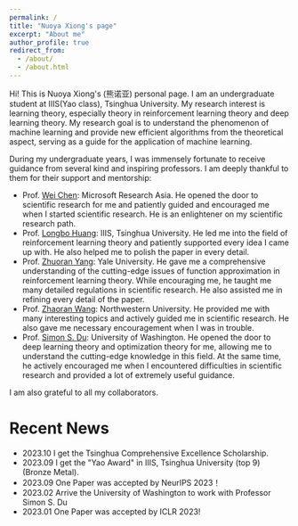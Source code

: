 ```yaml
---
permalink: /
title: "Nuoya Xiong's page"
excerpt: "About me"
author_profile: true
redirect_from: 
  - /about/
  - /about.html
---
```


Hi! This is Nuoya Xiong's (熊诺亚) personal page. I am an undergraduate student at IIIS(Yao class), Tsinghua University. My research interest is learning theory, especially theory in reinforcement learning theory and deep learning theory. My research goal is to understand the phenomenon of machine learning and provide new efficient algorithms from the theoretical aspect, serving as a guide for the application of machine learning. 

During my undergraduate years, I was immensely fortunate to receive guidance from several kind and inspiring professors. I am deeply thankful to them for their support and mentorship:
* Prof. [Wei Chen](https://www.microsoft.com/en-us/research/people/weic/): Microsoft Research Asia. He opened the door to scientific research for me and patiently guided and encouraged me when I started scientific research. He is an enlightener on my scientific research path.
* Prof. [Longbo Huang](http://people.iiis.tsinghua.edu.cn/~huang/): IIIS, Tsinghua University. 
He led me into the field of reinforcement learning theory and patiently supported every idea I came up with. He also helped me to polish the paper in every detail.
* Prof. [Zhuoran Yang](https://scholar.google.com/citations?user=k7NgVSUAAAAJ&hl=en): Yale University. He gave me a comprehensive understanding of the cutting-edge issues of function approximation in reinforcement learning theory. While encouraging me, he taught me many detailed regulations in scientific research. He also assisted me in refining every detail of the paper.
* Prof. [Zhaoran Wang](https://zhaoranwang.github.io/): Northwestern University. He provided me with many interesting topics and actively guided me in scientific research. He also gave me necessary encouragement when I was in trouble.  
* Prof. [Simon S. Du](https://simonshaoleidu.com/): University of Washington. He opened the door to deep learning theory and optimization theory for me, allowing me to understand the cutting-edge knowledge in this field. At the same time, he actively encouraged me when I encountered difficulties in scientific research and provided a lot of extremely useful guidance.

I am also grateful to all my collaborators. 



# Recent News
* 2023.10 I get the Tsinghua Comprehensive Excellence Scholarship. 
* 2023.09 I get the "Yao Award" in IIIS, Tsinghua University (top 9) (Bronze Metal).
* 2023.09 One Paper was accepted by NeurIPS 2023！
* 2023.02 Arrive the University of Washington to work with Professor Simon S. Du
* 2023.01 One Paper was accepted by ICLR 2023!
